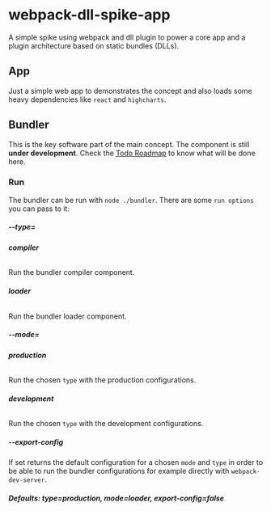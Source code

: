 # webpack-dll-spike-app
A simple spike using webpack and dll plugin to power a core app 
and a plugin architecture based on static bundles (DLLs).

## App

Just a simple web app to demonstrates the concept and also loads some 
heavy dependencies like `react` and `highcharts`.

## Bundler

This is the key software part of the main concept. The component is 
still **under development**. Check the [Todo Roadmap](TODO.md) to know what will 
be done here.

### Run 

The bundler can be run with `node ./bundler`. There are some `run options`
you can pass to it:

##### **--type=**

###### **compiler**
Run the bundler compiler component.

###### **loader**
Run the bundler loader component.


##### **--mode=**

###### **production**
Run the chosen `type` with the production configurations.

###### **development**
Run the chosen `type` with the development configurations.


##### **--export-config**
If set returns the default configuration for a chosen `mode` and `type` in order
to be able to run the bundler configurations for example 
directly with `webpack-dev-server`.

##### **Defaults: type=production, mode=loader, export-config=false**
